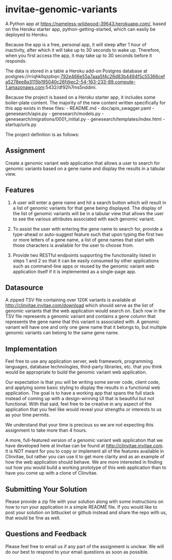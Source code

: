 # invitae-genomic-variants

A Python app at https://nameless-wildwood-39643.herokuapp.com/, based on the Heroku starter app, python-getting-started, which can easily be deployed to Heroku.

Because the app is a free, personal app, it will sleep after 1 hour of inactivity, after which it will take up to 30 seconds to wake up. Therefore, when you first access the app, it may take up to 30 seconds before it responds.

The data is stored in a table a Heroku add-on Postgres database at postgres://rriqhkllqzpbqv:792e466e55a7aaa5f4c26d83b4494f5c55366cefa5278ee8a3115b195040c26f@ec2-54-163-233-89.compute-1.amazonaws.com:5432/df92h7ms5nddmi.

Because the project is based on a Heroku starter app, it includes some boiler-plate content. The majority of the new content written specifically for this app exists in these files:
    - README.md
    - doc/apis_swagger.yaml
    - genesearch/apis.py
    - genesearch/models.py
    - genesearch/migrations/0001_initial.py
    - genesearch/templates/index.html
    - startup/urls.py


The project definition is as follows:

Assignment
-----------------
Create a genomic variant web application that allows a user to search for genomic variants based on a gene name and display the results in a tabular view.

Features
-------------  
1) A user will enter a gene name and hit a search button which will result in a list of genomic variants for that gene being displayed.  The display of the list of genomic variants will be in a tabular view that allows the user to see the various attributes associated with each genomic variant.

2) To assist the user with entering the gene name to search for, provide a type-ahead or auto-suggest feature such that upon typing the first two or more letters of a gene name, a list of gene names that start with those characters is available for the user to choose from.

3) Provide two RESTful endpoints supporting the functionality listed in steps 1 and 2 so that it can be easily consumed by other applications such as command-line apps or reused by the genomic variant web application itself if it is implemented as a single-page app.

Datasource
-----------------
A zipped TSV file containing over 120K variants is available at http://clinvitae.invitae.com/download which should serve as the list of genomic variants that the web application would search on.  Each row in the TSV file represents a genomic variant and contains a gene column that represents the gene name that this variant is associated with.  A genomic variant will have one and only one gene name that it belongs to, but multiple genomic variants can belong to the same gene name.

Implementation 
----------------------
Feel free to use any application server, web framework, programming languages, database technologies, third-party libraries, etc. that you think would be appropriate to build the genomic variant web application.

Our expectation is that you will be writing some server code, client code, and applying some basic styling to display the results in a functional web application.  The goal is to have a working app that spans the full stack instead of coming up with a design-winning UI that is beautiful but not functional.  With that said, feel free to be creative in any aspect of the application that you feel like would reveal your strengths or interests to us as your time permits.  

We understand that your time is precious so we are not expecting this assignment to take more than 4 hours.

A more, full-featured version of a genomic variant web application that we have developed here at Invitae can be found at http://clinvitae.invitae.com.  It is NOT meant for you to copy or implement all of the features available in Clinvitae, but rather you can use it to get more clarity and as an example of how the web application should behave.  We are more interested in finding out how you would build a working prototype of this web application than to have you come up with a clone of Clinvitae.

Submitting Your Solution
------------------------------------
Please provide a zip file with your solution along with some instructions on how to run your application in a simple README file.  If you would like to post your solution on bitbucket or github instead and share the repo with us, that would be fine as well.

Questions and Feedback
----------------------------------
Please feel free to email us if any part of the assignment is unclear.  We will do our best to respond to your email questions as soon as possible.
